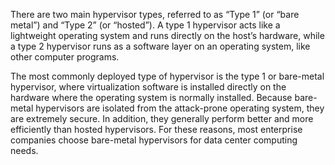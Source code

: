 There are two main hypervisor types, referred to as “Type 1” (or “bare metal”) and “Type 2” (or “hosted”). A type 1 hypervisor acts like a lightweight operating system and runs directly on the host’s hardware, while a type 2 hypervisor runs as a software layer on an operating system, like other computer programs. 



The most commonly deployed type of hypervisor is the type 1 or bare-metal hypervisor, where virtualization software is installed directly on the hardware where the operating system is normally installed. Because bare-metal hypervisors are isolated from the attack-prone operating system, they are extremely secure. In addition, they generally perform better and more efficiently than hosted hypervisors. For these reasons, most enterprise companies choose bare-metal hypervisors for data center computing needs. 
